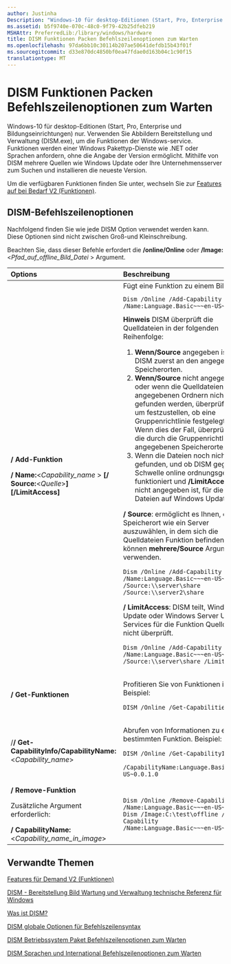 ```yaml
---
author: Justinha
Description: "Windows-10 für desktop-Editionen (Start, Pro, Enterprise und Bildungseinrichtungen) nur."
ms.assetid: b5f9740e-070c-48c0-9f79-42b25dfeb219
MSHAttr: PreferredLib:/library/windows/hardware
title: DISM Funktionen Packen Befehlszeilenoptionen zum Warten
ms.openlocfilehash: 97da6bb10c30114b207ae50641defdb15b43f01f
ms.sourcegitcommit: d33e870dc4850bf0ea47fdae0d163b04c1c90f15
translationtype: MT
---
```

# <a name="span-iddismcapabilitiespackageservicingcommand-lineoptionsspandism-capabilities-package-servicing-command-line-options"></a><span id="dism_capabilities_package_servicing_command-line_options"></span>DISM Funktionen Packen Befehlszeilenoptionen zum Warten


Windows-10 für desktop-Editionen (Start, Pro, Enterprise und Bildungseinrichtungen) nur. Verwenden Sie Abbildern Bereitstellung und Verwaltung (DISM.exe), um die Funktionen der Windows-service. Funktionen werden einer Windows Pakettyp-Dienste wie .NET oder Sprachen anfordern, ohne die Angabe der Version ermöglicht. Mithilfe von DISM mehrere Quellen wie Windows Update oder Ihre Unternehmensserver zum Suchen und installieren die neueste Version.

Um die verfügbaren Funktionen finden Sie unter, wechseln Sie zur [Features auf bei Bedarf V2 (Funktionen)](features-on-demand-v2--capabilities.md).

## <a name="span-iddismcommand-lineoptionsspanspan-iddismcommand-lineoptionsspanspan-iddismcommand-lineoptionsspandism-command-line-options"></a><span id="DISM_Command-Line_Options"></span><span id="dism_command-line_options"></span><span id="DISM_COMMAND-LINE_OPTIONS"></span>DISM-Befehlszeilenoptionen


Nachfolgend finden Sie wie jede DISM Option verwendet werden kann. Diese Optionen sind nicht zwischen Groß-und Kleinschreibung.

Beachten Sie, dass dieser Befehle erfordert die **/online/Online** oder **/Image:**&lt;*Pfad\_auf\_offline\_Bild\_Datei* &gt; Argument.

<table>
<colgroup>
<col width="50%" />
<col width="50%" />
</colgroup>
<thead>
<tr class="header">
<th align="left">Options</th>
<th align="left">Beschreibung</th>
</tr>
</thead>
<tbody>
<tr class="odd">
<td align="left"><p><strong>/ Add-Funktion</strong></p>
<p><strong>/ Name:</strong>&lt;<em>Capability_name</em> &gt; <strong>[/ Source:</strong>&lt;<em>Quelle</em>&gt;<strong>] [/LimitAccess]</strong></p></td>
<td align="left">Fügt eine Funktion zu einem Bild.
<pre class="syntax" space="preserve"><code>Dism /Online /Add-Capability /Name:Language.Basic~~~en-US~0.0.1.0</code></pre>
<div class="alert">
<strong>Hinweis</strong>  DISM überprüft die Quelldateien in der folgenden Reihenfolge:
<ol>
<li><strong>Wenn/Source</strong> angegeben ist, sieht DISM zuerst an den angegebenen Speicherorten.</li>
<li><strong>Wenn/Source</strong> nicht angegeben ist oder wenn die Quelldateien in den angegebenen Ordnern nicht gefunden werden, überprüft DISM, um festzustellen, ob eine Gruppenrichtlinie festgelegt ist. Wenn dies der Fall, überprüft DISM die durch die Gruppenrichtlinie angegebenen Speicherorte.</li>
<li>Wenn die Dateien noch nicht gefunden, und ob DISM gegen Schwelle online ordnungsgemäß funktioniert und <strong>/LimitAccess</strong> nicht angegeben ist, für die Dateien auf Windows Update sieht.</li>
</ol>
</div>
<div>
 
</div>
<p><strong>/ Source</strong>: ermöglicht es Ihnen, einen Speicherort wie ein Server auszuwählen, in dem sich die Quelldateien Funktion befinden. Sie können <strong>mehrere/Source</strong> Argumente verwenden.</p>
<pre class="syntax" space="preserve"><code>Dism /Online /Add-Capability /Name:Language.Basic~~~en-US~0.0.1.0 /Source:\\server\share /Source:\\server2\share</code></pre>
<p><strong>/ LimitAccess</strong>: DISM teilt, Windows Update oder Windows Server Update Services für die Funktion Quelldateien nicht überprüft.</p>
<pre class="syntax" space="preserve"><code>Dism /Online /Add-Capability /Name:Language.Basic~~~en-US~0.0.1.0 /Source:\\server\share /LimitAccess</code></pre></td>
</tr>
<tr class="even">
<td align="left"><strong>/ Get-Funktionen</strong></td>
<td align="left"><p>Profitieren Sie von Funktionen im Bild. Beispiel:</p>
<pre class="syntax" space="preserve"><code>DISM /Online /Get-Capabilities</code></pre></td>
</tr>
<tr class="odd">
<td align="left">/<strong>/ Get-CapabilityInfo/CapabilityName:</strong>&lt;<em>Capability_name</em>&gt;</td>
<td align="left"><p>Abrufen von Informationen zu einer bestimmten Funktion. Beispiel:</p>
<pre class="syntax" space="preserve"><code>DISM /Online /Get-CapabilityInfo
 /CapabilityName:Language.Basic~~~en-US~0.0.1.0</code></pre></td>
</tr>
<tr class="even">
<td align="left"><strong>/ Remove-Funktion</strong>
<p>Zusätzliche Argument erforderlich:</p>
<strong>/ CapabilityName:</strong>&lt;<em>Capability_name_in_image</em>&gt;</td>
<td align="left"><pre class="syntax" space="preserve"><code>Dism /Online /Remove-Capability /Name:Language.Basic~~~en-US~0.0.1.0
Dism /Image:C:\test\offline /Remove-Capability /Name:Language.Basic~~~en-US~0.0.1.0</code></pre></td>
</tr>
</tbody>
</table>

 

## <a name="span-idrelatedtopicsspanrelated-topics"></a><span id="related_topics"></span>Verwandte Themen


[Features für Demand V2 (Funktionen)](features-on-demand-v2--capabilities.md)

[DISM - Bereitstellung Bild Wartung und Verwaltung technische Referenz für Windows](dism---deployment-image-servicing-and-management-technical-reference-for-windows.md)

[Was ist DISM?](what-is-dism.md)

[DISM globale Optionen für Befehlszeilensyntax](dism-global-options-for-command-line-syntax.md)

[DISM Betriebssystem Paket Befehlszeilenoptionen zum Warten](dism-operating-system-package-servicing-command-line-options.md)

[DISM Sprachen und International Befehlszeilenoptionen zum Warten](dism-languages-and-international-servicing-command-line-options.md)

 

 






